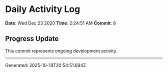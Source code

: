 # Daily Activity Log

**Date**: Wed Dec 23 2020
**Time**: 2:24:51 AM
**Commit**: 8

## Progress Update

This commit represents ongoing development activity.

---
Generated: 2025-10-18T20:54:51.694Z
